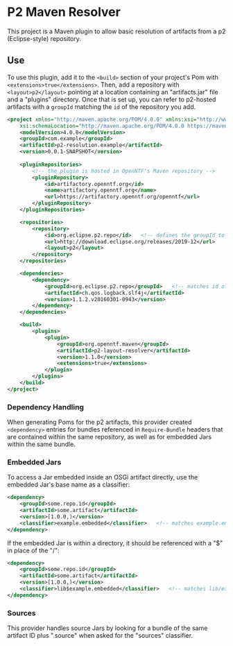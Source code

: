 # P2 Maven Resolver

This project is a Maven plugin to allow basic resolution of artifacts from a p2 (Eclipse-style) repository.

## Use

To use this plugin, add it to the `<build>` section of your project's Pom with `<extensions>true</extensions>`. Then, add a repository with `<layout>p2</layout>` pointing at a location containing an "artifacts.jar" file and a "plugins" directory. Once that is set up, you can refer to p2-hosted artifacts with a `groupId` matching the `id` of the repository you add.

```xml
<project xmlns="http://maven.apache.org/POM/4.0.0" xmlns:xsi="http://www.w3.org/2001/XMLSchema-instance"
	xsi:schemaLocation="http://maven.apache.org/POM/4.0.0 https://maven.apache.org/xsd/maven-4.0.0.xsd">
	<modelVersion>4.0.0</modelVersion>
	<groupId>com.example</groupId>
	<artifactId>p2-resolution.example</artifactId>
	<version>0.0.1-SNAPSHOT</version>
	
	<pluginRepositories>
		<!-- the plugin is hosted in OpenNTF's Maven repository -->
		<pluginRepository>
			<id>artifactory.openntf.org</id>
			<name>artifactory.openntf.org</name>
			<url>https://artifactory.openntf.org/openntf</url>
		</pluginRepository>
	</pluginRepositories>

	<repositories>
		<repository>
			<id>org.eclipse.p2.repo</id>   <!-- defines the groupId to be used below -->
			<url>http://download.eclipse.org/releases/2019-12</url>
			<layout>p2</layout>
		</repository>
	</repositories>

	<dependencies>
		<dependency>
			<groupId>org.eclipse.p2.repo</groupId>   <!-- matches id of the repo above -->
			<artifactId>ch.qos.logback.slf4j</artifactId>
			<version>1.1.2.v20160301-0943</version>
		</dependency>
	</dependencies>

	<build>
		<plugins>
			<plugin>
				<groupId>org.openntf.maven</groupId>
				<artifactId>p2-layout-resolver</artifactId>
				<version>1.1.0</version>
				<extensions>true</extensions>
			</plugin>
		</plugins>
	</build>
</project>
```

### Dependency Handling

When generating Poms for the p2 artifacts, this provider created `<dependency>` entries for bundles referenced in `Require-Bundle` headers that are contained within the same repository, as well as for embedded Jars within the same bundle.

### Embedded Jars

To access a Jar embedded inside an OSGi artifact directly, use the embedded Jar's base name as a classifier:

```xml
<dependency>
    <groupId>some.repo.id</groupId>
    <artifactId>some.artifact</artifactId>
    <version>[1.0.0,)</version>
    <classifier>example.embedded</classifier>   <!-- matches example.embedded.jar -->
</dependency>
```

If the embedded Jar is within a directory, it should be referenced with a "$" in place of the "/":

```xml
<dependency>
    <groupId>some.repo.id</groupId>
    <artifactId>some.artifact</artifactId>
    <version>[1.0.0,)</version>
    <classifier>lib$example.embedded</classifier>   <!-- matches lib/example.embedded.jar -->
</dependency>
```

### Sources

This provider handles source Jars by looking for a bundle of the same artifact ID plus ".source" when asked for the "sources" classifier.
